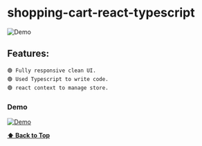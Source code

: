 # shopping-cart-react-typescript

![Demo](https://user-images.githubusercontent.com/46050946/176482967-35f552f6-d310-46a4-86b3-cbba66aadce5.png)

## Features:

    🟢 Fully responsive clean UI.
    🟢 Used Typescript to write code.
    🟢 react context to manage store.
  
  ### Demo
  
  [![Demo](https://user-images.githubusercontent.com/46050946/176482967-35f552f6-d310-46a4-86b3-cbba66aadce5.png)](https://user-images.githubusercontent.com/46050946/176483088-5faecabd-8090-4dc3-b6f2-d4cbb59146cf.mp4)
  
  **[⬆ Back to Top](#shopping-cart-react-typescript)**
